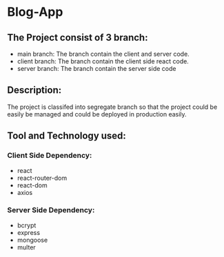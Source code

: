 # Blog-App


## The Project consist of 3 branch:

- main branch:  The branch contain the client and server code.
- client branch: The branch contain the client side react code.
- server branch: The branch contain the server side code

## Description:

The project is classifed into segregate branch so that the project could be easily be managed and could be deployed in production easily.


## Tool and Technology used:

### Client Side Dependency:
- react
- react-router-dom
- react-dom
- axios

### Server Side Dependency:
- bcrypt
- express
- mongoose
- multer
 
